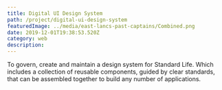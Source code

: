 ```yaml
---
title: Digital UI Design System
path: /project/digital-ui-design-system
featuredImage: ../media/east-lancs-past-captains/Combined.png
date: 2019-12-01T19:38:53.520Z
category: web
description:
---
```


To govern, create and maintain a design system for Standard Life. Which includes a collection of reusable components, guided by clear standards, that can be assembled together to build any number of applications.